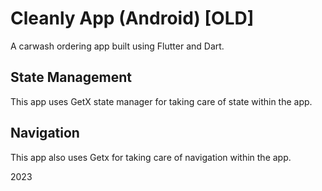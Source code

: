 # Cleanly App (Android) [OLD]

A carwash ordering app built using Flutter and Dart.

## State Management

This app uses GetX state manager for taking care of state within the app.

## Navigation
This app also uses Getx for taking care of navigation within the app.

2023
